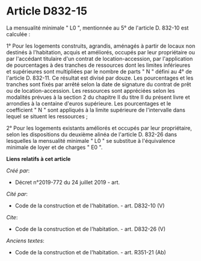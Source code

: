 # Article D832-15

La mensualité minimale " L0 ", mentionnée au 5° de l'article D. 832-10 est calculée : 

1° Pour les logements construits, agrandis, aménagés à partir de locaux non destinés à l'habitation, acquis et améliorés,
occupés par leur propriétaire ou par l'accédant titulaire d'un contrat de location-accession, par l'application de
pourcentages à des tranches de ressources dont les limites inférieures et supérieures sont multipliées par le nombre de parts
" N " défini au 4° de l'article D. 832-11. Ce résultat est divisé par douze. Les pourcentages et les tranches sont fixés par
arrêté selon la date de signature du contrat de prêt ou de location-accession. Les ressources sont appréciées selon les
modalités prévues à la section 2 du chapitre II du titre II du présent livre et arrondies à la centaine d'euros supérieure.
Les pourcentages et le coefficient " N " sont appliqués à la limite supérieure de l'intervalle dans lequel se situent les
ressources ; 

2° Pour les logements existants améliorés et occupés par leur propriétaire, selon les dispositions du deuxième alinéa de
l'article D. 832-26 dans lesquelles la mensualité minimale " L0 " se substitue à l'équivalence minimale de loyer et de
charges " E0 ".

**Liens relatifs à cet article**

_Créé par_:

  - Décret n°2019-772 du 24 juillet 2019 - art.

_Cité par_:

  - Code de la construction et de l'habitation. - art. D832-10 (V)

_Cite_:

  - Code de la construction et de l'habitation. - art. D832-26 (V)

_Anciens textes_:

  - Code de la construction et de l'habitation. - art. R351-21 (Ab)
